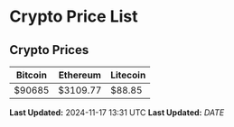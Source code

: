 # Crypto Price List

## Crypto Prices
| Bitcoin | Ethereum | Litecoin |
| ------- | -------- | -------- |
| $90685 | $3109.77 | $88.85 |
**Last Updated:** 2024-11-17 13:31 UTC
**Last Updated:** $DATE$

